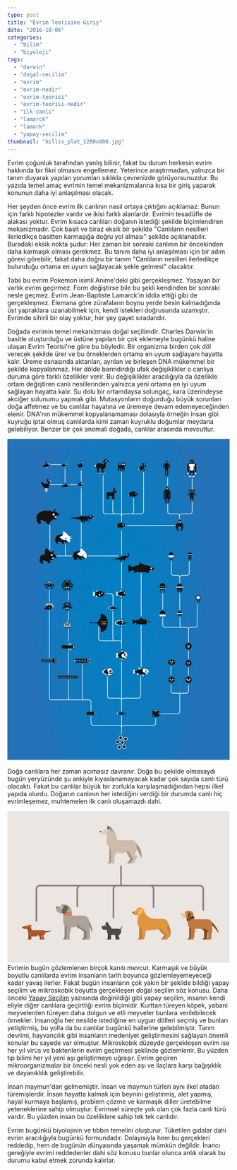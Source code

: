 ```yaml
---
type: post
title: "Evrim Teorisine Giriş"
date: "2016-10-06"
categories: 
  - "bilim"
  - "biyoloji"
tags: 
  - "darwin"
  - "dogal-secilim"
  - "evrim"
  - "evrim-nedir"
  - "evrim-teorisi"
  - "evrim-teorisi-nedir"
  - "ilk-canli"
  - "lamarck"
  - "lamark"
  - "yapay-secilim"
thumbnail: "hillis_plot_1280x800.jpg"
---
```


Evrim çoğunluk tarafından yanlış bilinir, fakat bu durum herkesin evrim hakkında bir fikri olmasını engellemez. Yeterince araştırmadan, yalnızca bir tanım duyarak yapılan yorumları sıklıkla çevrenizde görüyorsunuzdur. Bu yazıda temel amaç evrimin temel mekanizmalarına kısa bir giriş yaparak konunun daha iyi anlaşılması olacak.

Her şeyden önce evrim ilk canlının nasıl ortaya çıktığını açıklamaz. Bunun için farklı hipotezler vardır ve ikisi farklı alanlardır. Evrimin tesadüfle de alakası yoktur. Evrim kısaca canlıları doğanın istediği şekilde biçimlendiren mekanizmadır. Çok basit ve biraz eksik bir şekilde "Canlıların nesilleri ilerledikçe basitten karmaşığa doğru yol alması" şekilde açıklanabilir. Buradaki eksik nokta şudur: Her zaman bir sonraki canlının bir öncekinden daha karmaşık olması gerekmez. Bu tanım daha iyi anlaşılması için bir adım görevi görebilir, fakat daha doğru bir tanım "Canlıların nesilleri ilerledikçe bulunduğu ortama en uyum sağlayacak şekle gelmesi" olacaktır.

Tabii bu evrim Pokemon isimli Anime'deki gibi gerçekleşmez. Yaşayan bir varlık evrim geçirmez. Form değiştirse bile bu şekli kendinden bir sonraki nesle geçmez. Evrim Jean-Baptiste Lamarck'ın iddia ettiği gibi de gerçekleşmez. Elemana göre zürafaların boynu yerde besin kalmadığında üst yapraklara uzanabilmek için, kendi istekleri doğrusunda uzamıştır. Evrimde sihirli bir olay yoktur, her şey gayet sıradandır.

Doğada evrimin temel mekanizması doğal seçilimdir. Charles Darwin'in basitle oluşturduğu ve üstüne yapılan bir çok eklemeyle bugünkü haline ulaşan Evrim Teorisi'ne göre bu böyledir. Bir organizma birden çok döl verecek şekilde ürer ve bu örneklerden ortama en uyum sağlayanı hayatta kalır. Üreme esnasında aktarılan, ayrılan ve birleşen DNA mükemmel bir şekilde kopyalanmaz. Her dölde barındırdığı ufak değişiklikler o canlıya duruma göre farklı özellikler verir. Bu değişiklikler aracılığıyla da özellikle ortam değiştiren canlı nesillerinden yalnızca yeni ortama en iyi uyum sağlayan hayatta kalır. Su dolu bir ortamdaysa solungaç, kara üzerindeyse akciğer solunumu yapmak gibi. Mutasyonların doğurduğu büyük sorunları doğa affetmez ve bu canlılar hayatına ve üremeye devam edemeyeceğinden elenir. DNA'nın mükemmel kopyalanamaması dolasıyla örneğin insan gibi kuyruğu iptal olmuş canlılarda kimi zaman kuyruklu doğumlar meydana gelebiliyor. Benzer bir çok anomali doğada, canlılar arasında mevcuttur.

![Evrim teorisi](images/The-Theory-of-Evolution.jpg)

Doğa canlılara her zaman acımasız davranır. Doğa bu şekilde olmasaydı bugün yeryüzünde şu ankiyle kıyaslanamayacak kadar çok sayıda canlı türü olacaktı. Fakat bu canlılar büyük bir zorlukla karşılaşmadığından hepsi ilkel yapıda olurdu. Doğanın canlının her istediğini verdiği bir durumda canlı hiç evrimleşemez, muhtemelen ilk canlı oluşamazdı dahi.

![Kurttan köpek evrimi](images/The-Theory-of-Evolution4.jpg)Evrimin bugün gözlemlenen birçok kanıtı mevcut. Karmaşık ve büyük boyutlu canlılarda evrim insanların tarih boyunca gözlemleyemeyeceği kadar yavaş ilerler. Fakat bugün insanların çok yakın bir şekilde bildiği yapay seçilim ve mikroskobik boyutta gerçekleşen doğal seçilim söz konusu.  Daha önceki [Yapay Seçilim](http://sabahlatan.com/blog/insanligin-dogayi-binlerce-yillik-sekillendirisi-yapay-secilim/) yazısında değinildiği gibi yapay seçilim, insanın kendi eliyle diğer canlılara geçirttiği evrim biçimidir. Kurttan türeyen köpek, yabani meyvelerden türeyen daha dolgun ve etli meyveler bunlara verilebilecek örnekler. İnsanoğlu her nesilde istediğine en uygun dölleri seçmiş ve bunları yetiştirmiş, bu yolla da bu canlılar bugünkü hallerine gelebilmiştir. Tarım devrimi, hayvancılık gibi insanların medeniyet geliştirmesini sağlayan önemli konular bu sayede var olmuştur. Mikroskobik düzeyde gerçekleşen evrim ise her yıl virüs ve bakterilerin evrim geçirmesi şeklinde gözlemlenir. Bu yüzden tıp bilimi her yıl yeni aşı geliştirmeye uğraşır. Evrim geçiren mikroorganizmalar bir önceki nesli yok eden aşı ve ilaçlara karşı bağışıklık ve dayanıklılık geliştirebilir.

İnsan maymun'dan gelmemiştir. İnsan ve maymun türleri aynı ilkel atadan türemişlerdir. İnsan hayatta kalmak için beynini geliştirmiş, alet yapmış, hayal kurmaya başlamış, problem çözme ve karmaşık diller üretebilme yeteneklerine sahip olmuştur. Evrimsel süreçte yok olan çok fazla canlı türü vardır. Bu yüzden insan bu özelliklere sahip tek tek canlıdır.

Evrim bugünkü biyolojinin ve tıbbın temelini oluşturur. Tüketilen gıdalar dahi evrim aracılığıyla bugünkü formundadır. Dolayısıyla hem bu gerçekleri reddedip, hem de bugünün dünyasında yaşamak mümkün değildir. İnancı gereğiyle evrimi reddedenler dahi söz konusu bunlar olunca anlık olarak bu durumu kabul etmek zorunda kalırlar.
